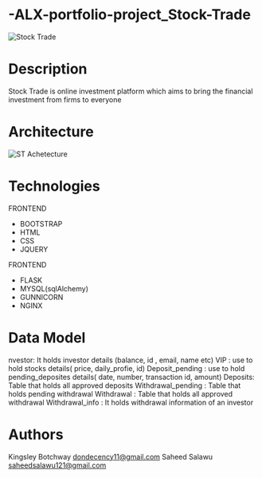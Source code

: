# -ALX-portfolio-project_Stock-Trade
![Stock Trade](https://user-images.githubusercontent.com/106780350/230334955-c9d8baf9-9bf9-4886-b24d-e7285923a45d.png)

# Description
Stock Trade is online investment platform which aims to bring the financial investment from firms to everyone

# Architecture
![ST Achetecture](https://user-images.githubusercontent.com/106780350/230335006-b8b47c38-dd52-433f-b72c-a1c98b64fa43.png)


# Technologies
FRONTEND
* BOOTSTRAP
* HTML
* CSS
* JQUERY

FRONTEND
* FLASK
* MYSQL(sqlAlchemy)
* GUNNICORN
* NGINX

# Data Model
nvestor:  It holds investor details (balance, id , email, name etc)
VIP : use to hold stocks details( price, daily_profie, id)
Deposit_pending : use to hold pending_deposites details( date, number, transaction id, amount)
Deposits: Table that holds all approved deposits
Withdrawal_pending : Table that holds pending withdrawal
Withdrawal : Table that holds all approved withdrawal
Withdrawal_info : It holds withdrawal information of an investor

# Authors
Kingsley Botchway <dondecency11@gmail.com>
Saheed Salawu <saheedsalawu121@gmail.com>
